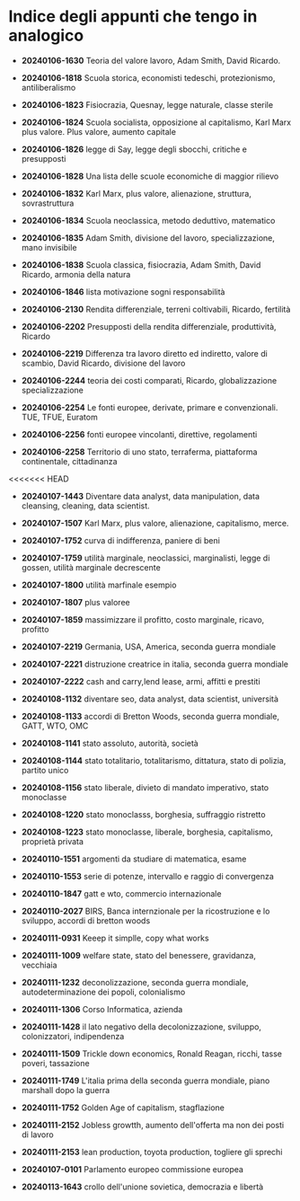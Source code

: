 # Indice degli appunti che tengo in analogico

- **20240106-1630** Teoria del valore lavoro, Adam Smith, David Ricardo.

- **20240106-1818** Scuola storica, economisti tedeschi, protezionismo, antiliberalismo

- **20240106-1823** Fisiocrazia, Quesnay, legge naturale, classe sterile 

- **20240106-1824** Scuola socialista, opposizione al capitalismo, Karl Marx plus valore. Plus valore, aumento capitale

- **20240106-1826** legge di Say, legge degli sbocchi, critiche e presupposti 

- **20240106-1828** Una lista delle scuole economiche di maggior rilievo 

- **20240106-1832** Karl Marx, plus valore, alienazione, struttura, sovrastruttura 

- **20240106-1834** Scuola neoclassica, metodo deduttivo, matematico 

- **20240106-1835** Adam Smith, divisione del lavoro, specializzazione, mano invisibile 

- **20240106-1838** Scuola classica, fisiocrazia, Adam Smith, David Ricardo, armonia della natura 

- **20240106-1846** lista motivazione sogni responsabilità 

- **20240106-2130** Rendita differenziale, terreni coltivabili, Ricardo, fertilità 

- **20240106-2202** Presupposti della rendita differenziale, produttività, Ricardo 

- **20240106-2219** Differenza tra lavoro diretto ed indiretto, valore di scambio, David Ricardo, divisione del lavoro 

- **20240106-2244** teoria dei costi comparati, Ricardo, globalizzazione specializzazione 

- **20240106-2254** Le fonti europee, derivate, primare e convenzionali. TUE, TFUE, Euratom 

- **20240106-2256** fonti europee vincolanti, direttive, regolamenti 

- **20240106-2258** Territorio di uno stato, terraferma, piattaforma continentale, cittadinanza 

<<<<<<< HEAD
- **20240107-1443** Diventare data analyst, data manipulation, data cleansing, cleaning, data scientist. 

- **20240107-1507** Karl Marx, plus valore, alienazione, capitalismo, merce. 

- **20240107-1752** curva di indifferenza, paniere di beni 

- **20240107-1759** utilità marginale, neoclassici, marginalisti, legge di gossen, utilità marginale decrescente 

- **20240107-1800** utilità marfinale esempio 

- **20240107-1807** plus valoree 

- **20240107-1859** massimizzare il profitto, costo marginale, ricavo, profitto 

- **20240107-2219** Germania, USA, America, seconda guerra mondiale 

- **20240107-2221** distruzione creatrice in italia, seconda guerra mondiale 

- **20240107-2222** cash and carry,lend lease, armi, affitti e prestiti 

- **20240108-1132** diventare seo, data analyst, data scientist, università 

- **20240108-1133** accordi di  Bretton Woods, seconda guerra mondiale, GATT, WTO, OMC 

- **20240108-1141** stato assoluto, autorità, società 

- **20240108-1144** stato totalitario, totalitarismo, dittatura, stato di polizia, partito unico 

- **20240108-1156** stato liberale, divieto di mandato imperativo, stato monoclasse 

- **20240108-1220** stato monoclasss, borghesia, suffraggio ristretto 

- **20240108-1223** stato monoclasse, liberale, borghesia, capitalismo, proprietà privata 

- **20240110-1551** argomenti da studiare di matematica, esame 

- **20240110-1553** serie di potenze, intervallo e raggio di convergenza 

- **20240110-1847** gatt e wto, commercio internazionale 

- **20240110-2027** BIRS, Banca internzionale per la ricostruzione e lo sviluppo, accordi di bretton woods 

- **20240111-0931** Keeep it simplle, copy what works 

- **20240111-1009** welfare state, stato del benessere, gravidanza, vecchiaia 

- **20240111-1232** deconolizzazione, seconda guerra mondiale, autodeterminazione dei popoli, colonialismo 

- **20240111-1306** Corso Informatica, azienda 

- **20240111-1428** il lato negativo della decolonizzazione, sviluppo, colonizzatori, indipendenza 

- **20240111-1509** Trickle down economics, Ronald Reagan, ricchi, tasse poveri, tassazione 

- **20240111-1749** L'italia prima della seconda guerra mondiale, piano marshall dopo la guerra 

- **20240111-1752** Golden Age of capitalism, stagflazione 

- **20240111-2152** Jobless growtth, aumento dell'offerta ma non dei posti di lavoro 

- **20240111-2153** lean production, toyota production, togliere gli sprechi 

- **20240107-0101** Parlamento europeo commissione europea

- **20240113-1643** crollo dell'unione sovietica, democrazia e libertà 

